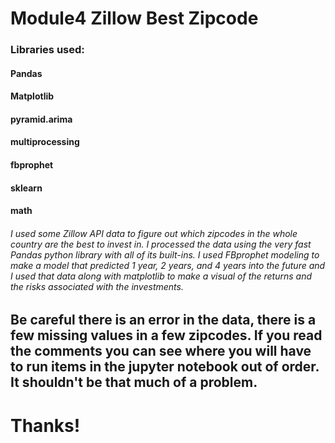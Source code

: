 # Module4 Zillow Best Zipcode
### Libraries used:
#### Pandas
#### Matplotlib
#### pyramid.arima
#### multiprocessing
#### fbprophet
#### sklearn
#### math
###### I used some Zillow API data to figure out which zipcodes in the whole country are the best to invest in. I processed the data using the very fast Pandas python library with all of its built-ins. I used FBprophet modeling to make a model that predicted 1 year, 2 years, and 4 years into the future and I used that data along with matplotlib to make a visual of the returns and the risks associated with the investments. 

## Be careful there is an error in the data, there is a few missing values in a few zipcodes. If you read the comments you can see where you will have to run items in the jupyter notebook out of order. It shouldn't be that much of a problem.





# Thanks!

